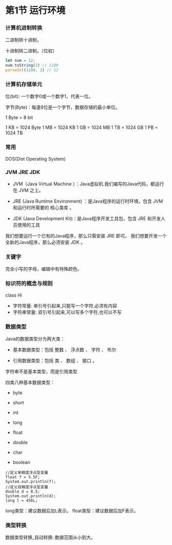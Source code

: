 # 第1节 运行环境

### 计算机进制转换

二进制转十进制，

十进制转二进制，（位权）

```js
let num = 12; 
num.toString(2) // 1100
parseInt(1100, 2) // 12
```

### 计算机存储单元

位(bit): 一个数字0或一个数字1，代表一位。

字节(Byte)：每逢8位是一个字节，数据存储的最小单位。

1 Byte = 8 bit

1 KB = 1024 Byte
1 MB = 1024 KB
1 GB = 1024 MB
1 TB = 1024 GB
1 PB = 1024 TB


### 常用

DOS(Dist Operating System)

### JVM JRE JDK

- JVM（Java Virtual Machine ）：Java虚拟机.我们编写的Java代码，都运行在 JVM 之上。

- JRE (Java Runtime Environment) ：是Java程序的运行时环境，包含 JVM 和运行时所需要的 核心类库 。

- JDK (Java Development Kit)：是Java程序开发工具包，包含 JRE 和开发人员使用的工具

我们想要运行一个已有的Java程序，那么只需安装 JRE 即可。
我们想要开发一个全新的Java程序，那么必须安装 JDK 。

### 关键字

完全小写的字母，编辑中有特殊颜色。

### 标识符的概念与规则
class Hi

- 字符常量: 单引号引起来,只能写一个字符,必须有内容
- 字符串常量: 双引号引起来,可以写多个字符,也可以不写


### 数据类型
Java的数据类型分为两大类：
- 基本数据类型：包括 整数 、 浮点数 、 字符 、 布尔  

- 引用数据类型：包括 类 、 数组 、 接口 。

字符串不是基本类型，而是引用类型

四类八种基本数据类型：
- byte
- short
- int
- long

- float
- double
- char
- boolean

```
//定义单精度浮点型变量
float f = 5.5F;
System.out.println(f);
//定义双精度浮点型变量
double d = 8.5;
System.out.println(d);
long l = 456L;
```

long类型：建议数据后加L表示。
float类型：建议数据后加F表示。


### 类型转换
数据类型转换_自动转换: 数据范围从小到大。
